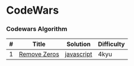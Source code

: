 CodeWars
========

### Codewars Algorithm

| # | Title | Solution | Difficulty |
|---| ----- | -------- | ---------- |
|1|[Remove Zeros](https://www.codewars.com/kata/remove-zeros) | [javascript](./Remove-Zeros.js) | 4kyu |
